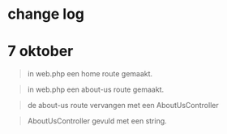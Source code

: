 # change log 

# 7 oktober 
>in web.php een home route gemaakt.

> in web.php een about-us route gemaakt.

> de about-us route vervangen met een AboutUsController
 
> AboutUsController gevuld met een string.
